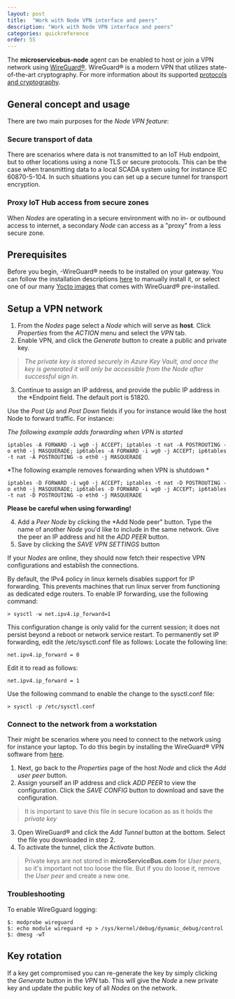 ```yaml
---
layout: post
title:  "Work with Node VPN interface and peers"
description: "Work with Node VPN interface and peers"
categories: quickreference
order: 55
---
```


The **microservicebus-node** agent can be enabled to host or join a VPN network using [WireGuard®](https://www.wireguard.com/). WireGuard® is a modern VPN that utilizes state-of-the-art cryptography. For more information about its supported [protocols and cryptography](https://www.wireguard.com/protocol/).

## General concept and usage
There are two main purposes for the *Node VPN feature*:

### Secure transport of data
There are scenarios where data is not transmitted to an IoT Hub endpoint, but to other locations using a none TLS or secure protocols. This can be the case when transmitting data to a local SCADA system using for instance IEC 60870-5-104. In such situations you can set up a secure tunnel for transport encryption.

### Proxy IoT Hub access from secure zones
When *Nodes* are operating in a secure environment with no in- or outbound access to internet, a secondary *Node* can access as a "proxy" from a less secure zone.

## Prerequisites
Before you begin, -WireGuard® needs to be installed on your gateway. You can follow the installation descriptions [here](https://www.wireguard.com/install/) to manually install it, or select one of our many [Yocto images](https://github.com/axians/meta-microservicebus) that comes with WireGuard® pre-installed.

## Setup a VPN network
1. From the *Nodes* page select a *Node* which will serve as **host**. Click *Properties* from the *ACTION* menu and select the *VPN* tab.
2. Enable VPN, and click the *Generate* button to create a public and private key.
> *The private key is stored securely in Azure Key Vault, and once the key is generated it will only be accessible from the *Node* after successful sign in.*
3. Continue to assign an IP address, and provide the public IP address in the *Endpoint field. The default port is 51820.

Use the *Post Up* and *Post Down* fields if you for instance would like the host Node to forward traffic. For instance:

*The following example adds forwarding when VPN is started*
```
iptables -A FORWARD -i wg0 -j ACCEPT; iptables -t nat -A POSTROUTING -o eth0 -j MASQUERADE; ip6tables -A FORWARD -i wg0 -j ACCEPT; ip6tables -t nat -A POSTROUTING -o eth0 -j MASQUERADE
```
*The following example removes forwarding when VPN is shutdown *
```
iptables -D FORWARD -i wg0 -j ACCEPT; iptables -t nat -D POSTROUTING -o eth0 -j MASQUERADE; ip6tables -D FORWARD -i wg0 -j ACCEPT; ip6tables -t nat -D POSTROUTING -o eth0 -j MASQUERADE
```
**Please be careful when using forwarding!**

4. Add a *Peer Node* by clicking the *Add Node peer" button. Type the name of another *Node* you'd like to include in the same network. Give the peer an IP address and hit the *ADD PEER* button.
5. Save by clicking the *SAVE VPN SETTINGS* button

If your *Nodes* are online, they should now fetch their respective VPN configurations and establish the connections. 


By default, the IPv4 policy in linux kernels disables support for IP forwarding. This prevents machines that run linux server from functioning as dedicated edge routers. To enable IP forwarding, use the following command:

```
> sysctl -w net.ipv4.ip_forward=1
```

This configuration change is only valid for the current session; it does not persist beyond a reboot or network service restart. To permanently set IP forwarding, edit the /etc/sysctl.conf file as follows: Locate the following line:

```
net.ipv4.ip_forward = 0
```
Edit it to read as follows:

```
net.ipv4.ip_forward = 1
```

Use the following command to enable the change to the sysctl.conf file:

```
> sysctl -p /etc/sysctl.conf
```


### Connect to the network from a workstation
Their might be scenarios where you need to connect to the network using for instance your laptop. To do this begin by installing the WireGuard® VPN software from [here](https://www.wireguard.com/install/).

1. Next, go back to the *Properties* page of the host *Node* and click the *Add user peer* button.
2. Assign yourself an IP address and click *ADD PEER* to view the configuration. Click the *SAVE CONFIG* button to download and save the configuration.

> It is important to save this file in secure location as as it holds the *private key* 

3. Open WireGuard® and click the *Add Tunnel* button at the bottom. Select the file you downloaded in step 2.
4. To activate the tunnel, click the *Activate* button.

> Private keys are not stored in **microServiceBus.com** for *User peers*, so it's important not too loose the file. But if you do loose it, remove the *User peer* and create a new one.

### Troubleshooting
To enable WireGguard logging: 
```
$: modprobe wireguard
$: echo module wireguard +p > /sys/kernel/debug/dynamic_debug/control
$: dmesg -wT
``` 

## Key rotation
If a key get compromised you can re-generate the key by simply clicking the *Generate* button in the *VPN* tab. This will give the *Node* a new private key and update the public key of all *Nodes* on the network.